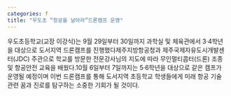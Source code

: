 ```yaml
---
categories: f
title: "우도초 “창공을 날아라”드론캠프 운영"
---
```

우도초등학교(교장 이강식)는 9월 29일부터 30일까지 과학실 및 체육관에서 3·4학년을 대상으로 도서지역 드론캠프를 진행했다제주지방항공청과 제주국제자유도시개발센터(JDC) 주관으로 학교를 방문한 전문강사님의 지도에 따라 무인멀티콥터(드론) 조종 및 항공안전 교육을 배웠다.10월 6일부터 7일까지는 5·6학년을 대상으로 같은 캠프가 운영될 예정이며 이번 드론캠프를 통해 도서지역 초등학교 학생들에게 미래 항공 기술 관련 꿈과 진로를 탐구하는 소중한 기회가 될 것이다.
